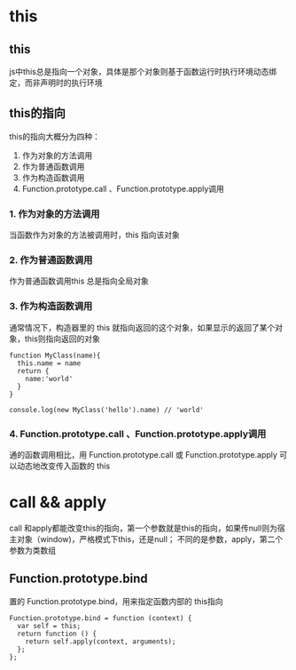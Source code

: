 # this

## this
js中this总是指向一个对象，具体是那个对象则基于函数运行时执行环境动态绑定，而非声明时的执行环境

## this的指向
this的指向大概分为四种：
1. 作为对象的方法调用
2. 作为普通函数调用
3. 作为构造函数调用
4. Function.prototype.call 、Function.prototype.apply调用

### 1. 作为对象的方法调用
当函数作为对象的方法被调用时，this 指向该对象
### 2. 作为普通函数调用
作为普通函数调用this 总是指向全局对象
### 3. 作为构造函数调用
通常情况下，构造器里的 this 就指向返回的这个对象，如果显示的返回了某个对象，this则指向返回的对象
```
function MyClass(name){
  this.name = name
  return {
    name:'world'
  }
}

console.log(new MyClass('hello').name) // 'world'
```
### 4. Function.prototype.call 、Function.prototype.apply调用

通的函数调用相比，用 Function.prototype.call 或 Function.prototype.apply 可以动态地改变传入函数的 this


# call  && apply
call 和apply都能改变this的指向，第一个参数就是this的指向，如果传null则为宿主对象（window)，严格模式下this，还是null； 不同的是参数，apply，第二个参数为类数组

## Function.prototype.bind 
置的 Function.prototype.bind，用来指定函数内部的 this指向
```
Function.prototype.bind = function (context) {
  var self = this;
  return function () {
    return self.apply(context, arguments);
  };
};
```